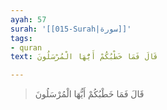 ```yaml
---
ayah: 57
surah: '[[015-Surah|سورة]]'
tags:
- quran
text: قَالَ فَمَا خَطْبُكُمْ أَيُّهَا الْمُرْسَلُونَ

---
```

> قَالَ فَمَا خَطْبُكُمْ أَيُّهَا الْمُرْسَلُونَ
